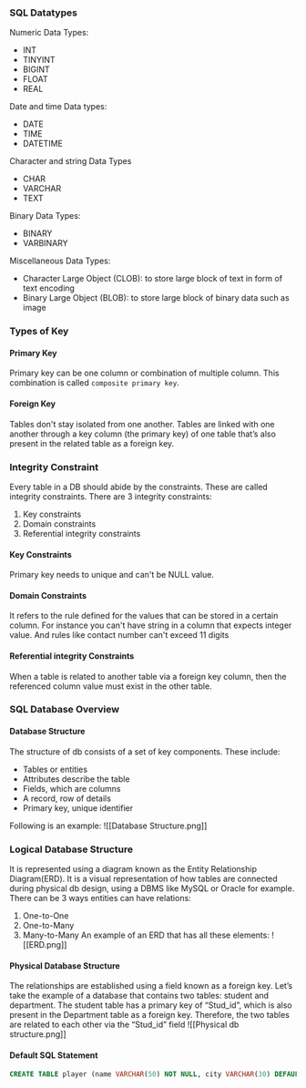 ### SQL Datatypes
Numeric Data Types:
- INT
- TINYINT
- BIGINT
- FLOAT
- REAL

Date and time Data types:
- DATE
- TIME
- DATETIME

Character and string Data Types
- CHAR
- VARCHAR
- TEXT

Binary Data Types:
- BINARY
- VARBINARY

Miscellaneous Data Types:
- Character Large Object (CLOB): to store large block of text in form of text encoding
- Binary Large Object (BLOB): to store large block of binary data such as image
### Types of Key
#### Primary Key
Primary key can be one column or combination of multiple column. This combination is called `composite primary key`.

#### Foreign Key
Tables don't stay isolated from one another. Tables are linked with one another through a key column (the primary key) of one table that’s also present in the related table as a foreign key.

### Integrity Constraint
Every table in a DB should abide by the constraints. These are called integrity constraints. There are 3 integrity constraints:
1. Key constraints
2. Domain constraints
3. Referential integrity constraints

#### Key Constraints
Primary key needs to unique and can't be NULL value.

#### Domain Constraints
It refers to the rule defined for the values that can be stored in a certain column. For instance you can't have string in a column that expects integer value. And rules like contact number can't exceed 11 digits

#### Referential integrity Constraints
When a table is related to another table via a foreign key column, then the referenced column value must exist in the other table.

### SQL Database Overview
#### Database Structure
The structure of db consists of a set of key components. These include:
- Tables or entities
- Attributes describe the table
- Fields, which are columns
- A record, row of details
- Primary key, unique identifier

Following is an example:
![[Database Structure.png]]

### Logical Database Structure
It is represented using a diagram known as the Entity Relationship Diagram(ERD). It is a visual representation of how tables are connected during physical db design, using a DBMS like MySQL or Oracle for example.
There can be 3 ways entities can have relations:
1. One-to-One
2. One-to-Many
3. Many-to-Many
An example of an ERD that has all these elements:
![[ERD.png]]

#### Physical Database Structure
The relationships are established using a field known as a foreign key.
Let’s take the example of a database that contains two tables: student and department. The student table has a primary key of “Stud_id”, which is also present in the Department table as a foreign key. Therefore, the two tables are related to each other via the “Stud_id” field
![[Physical db structure.png]]

#### Default SQL Statement
```sql
CREATE TABLE player (name VARCHAR(50) NOT NULL, city VARCHAR(30) DEFAULT "Madrid");
```

